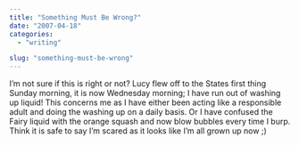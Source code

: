 ```yaml
---
title: "Something Must Be Wrong?"
date: "2007-04-18"
categories: 
  - "writing"

slug: "something-must-be-wrong"
---
```


I’m not sure if this is right or not? Lucy flew off to the States first thing Sunday morning, it is now Wednesday morning; I have run out of washing up liquid! This concerns me as I have either been acting like a responsible adult and doing the washing up on a daily basis. Or I have confused the Fairy liquid with the orange squash and now blow bubbles every time I burp. Think it is safe to say I’m scared as it looks like I’m all grown up now ;)
